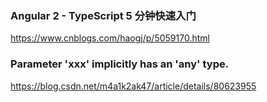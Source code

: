 ### Angular 2 - TypeScript 5 分钟快速入门
https://www.cnblogs.com/haogj/p/5059170.html

### Parameter 'xxx' implicitly has an 'any' type.
https://blog.csdn.net/m4a1k2ak47/article/details/80623955

### 





